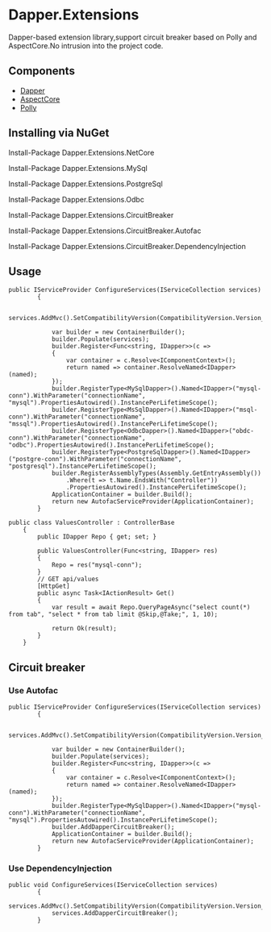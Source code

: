 # Dapper.Extensions
Dapper-based extension library,support circuit breaker based on Polly and AspectCore.No intrusion into the project code.


## Components
* [Dapper](https://github.com/StackExchange/Dapper)
* [AspectCore](https://github.com/dotnetcore/AspectCore-Framework)
* [Polly](https://github.com/App-vNext/Polly/)

## Installing via NuGet

Install-Package Dapper.Extensions.NetCore

Install-Package Dapper.Extensions.MySql

Install-Package Dapper.Extensions.PostgreSql

Install-Package Dapper.Extensions.Odbc

Install-Package Dapper.Extensions.CircuitBreaker

Install-Package Dapper.Extensions.CircuitBreaker.Autofac

Install-Package Dapper.Extensions.CircuitBreaker.DependencyInjection


## Usage
```cssharp
public IServiceProvider ConfigureServices(IServiceCollection services)
		{

			services.AddMvc().SetCompatibilityVersion(CompatibilityVersion.Version_2_1).AddControllersAsServices();

			var builder = new ContainerBuilder();
			builder.Populate(services);
			builder.Register<Func<string, IDapper>>(c =>
			{
				var container = c.Resolve<IComponentContext>();
				return named => container.ResolveNamed<IDapper>(named);
			});
			builder.RegisterType<MySqlDapper>().Named<IDapper>("mysql-conn").WithParameter("connectionName", "mysql").PropertiesAutowired().InstancePerLifetimeScope();
			builder.RegisterType<MsSqlDapper>().Named<IDapper>("msql-conn").WithParameter("connectionName", "mssql").PropertiesAutowired().InstancePerLifetimeScope();
			builder.RegisterType<OdbcDapper>().Named<IDapper>("obdc-conn").WithParameter("connectionName", "odbc").PropertiesAutowired().InstancePerLifetimeScope();
			builder.RegisterType<PostgreSqlDapper>().Named<IDapper>("postgre-conn").WithParameter("connectionName", "postgresql").InstancePerLifetimeScope();
			builder.RegisterAssemblyTypes(Assembly.GetEntryAssembly())
				.Where(t => t.Name.EndsWith("Controller"))
				.PropertiesAutowired().InstancePerLifetimeScope();
			ApplicationContainer = builder.Build();
			return new AutofacServiceProvider(ApplicationContainer);
		}
```


```cssharp
public class ValuesController : ControllerBase
	{
		public IDapper Repo { get; set; }

		public ValuesController(Func<string, IDapper> res)
		{
			Repo = res("mysql-conn");
		}
		// GET api/values
		[HttpGet]
		public async Task<IActionResult> Get()
		{
			var result = await Repo.QueryPageAsync("select count(*) from tab", "select * from tab limit @Skip,@Take;", 1, 10);

			return Ok(result);
		}
	}
```


## Circuit breaker

### Use Autofac
```cssharp
public IServiceProvider ConfigureServices(IServiceCollection services)
		{

			services.AddMvc().SetCompatibilityVersion(CompatibilityVersion.Version_2_1).AddControllersAsServices();

			var builder = new ContainerBuilder();
			builder.Populate(services);
			builder.Register<Func<string, IDapper>>(c =>
			{
				var container = c.Resolve<IComponentContext>();
				return named => container.ResolveNamed<IDapper>(named);
			});
			builder.RegisterType<MySqlDapper>().Named<IDapper>("mysql-conn").WithParameter("connectionName", "mysql").PropertiesAutowired().InstancePerLifetimeScope();
			builder.AddDapperCircuitBreaker();
			ApplicationContainer = builder.Build();
			return new AutofacServiceProvider(ApplicationContainer);
		}
```


### Use DependencyInjection
```cssharp
public void ConfigureServices(IServiceCollection services)
		{
			services.AddMvc().SetCompatibilityVersion(CompatibilityVersion.Version_2_1).AddControllersAsServices();
			services.AddDapperCircuitBreaker();
		}
```
